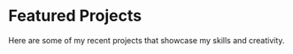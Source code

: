 <CustomNav />

<div style="padding-top: 100px; min-height: 100vh;">

# Featured Projects

Here are some of my recent projects that showcase my skills and creativity.

<ProjectCard
  title="SOOYAA Language Learning App"
  description="UX case study with personas, journey maps, and usability testing. A modern e-learning platform with flashcards and real-time inventory."
  image="/images/sooyaa.png"
  tags="Figma, FigJam, UX Research"
  behanceLink="https://www.behance.net/gallery/223840259/SOOYAA-language-learning-App"
/>

<ProjectCard
  title="Task Management App"
  description="A collaborative task management application with real-time updates, team collaboration, and advanced analytics."
  image="/images/listlab.png"
  tags="Figma, UI/UX"
  behanceLink="https://www.behance.net/gallery/224502717/to-do-list-Website"
/>

<ProjectCard
  title="Cooking App"
  description="A simple and user-friendly cooking guide app that helps people learn how to cook easily, especially for beginners. Focused on clean layout, icons, and step-by-step recipes."
  image="/images/easycook.png"
  tags="Figma, UI/UX, Prototyping"
  behanceLink="https://www.behance.net/gallery/218499393/Easy-Cook"
/>

</div>